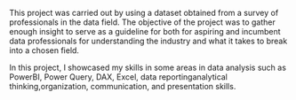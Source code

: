 This project was carried out by using a dataset obtained
from a survey of professionals in the data field.
The objective of the project was to gather enough insight to
serve as a guideline for both for aspiring and incumbent data professionals for
understanding the industry and what it takes to break into a chosen field.


In this project, I showcased my skills in some areas in data analysis such as
 PowerBI, Power Query, DAX, Excel, data reportinganalytical thinking,organization, 
 communication, and presentation skills.

